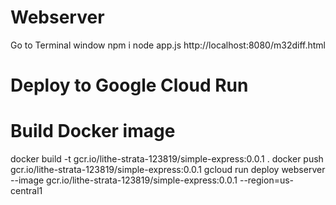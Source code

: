 # Webserver
Go to Terminal window
npm i
node app.js
http://localhost:8080/m32diff.html

# Deploy to Google Cloud Run
#   Build Docker image
docker build -t gcr.io/lithe-strata-123819/simple-express:0.0.1 .
docker push gcr.io/lithe-strata-123819/simple-express:0.0.1
gcloud run deploy webserver --image gcr.io/lithe-strata-123819/simple-express:0.0.1 --region=us-central1